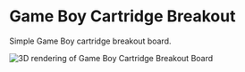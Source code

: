 # Game Boy Cartridge Breakout

Simple Game Boy cartridge breakout board.

![3D rendering of Game Boy Cartridge Breakout Board](https://github.com/BlinkTheThings/GameBoyCartridgeBreakout/GameBoyCartridgeBreakout.png)
